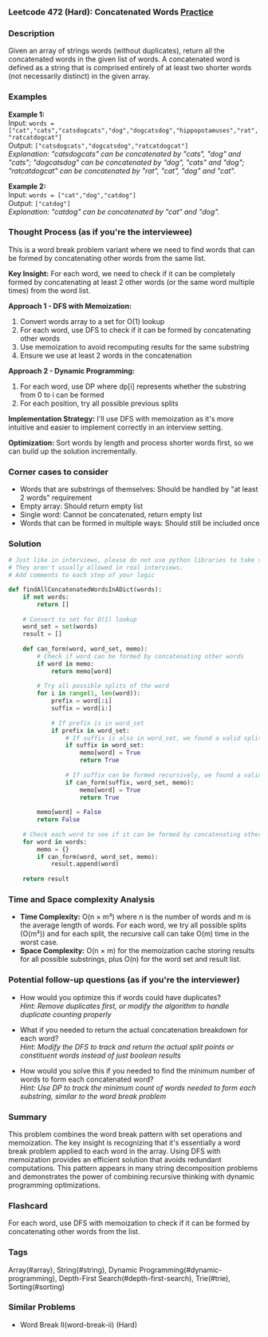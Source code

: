### Leetcode 472 (Hard): Concatenated Words [Practice](https://leetcode.com/problems/concatenated-words)

### Description  
Given an array of strings words (without duplicates), return all the concatenated words in the given list of words. A concatenated word is defined as a string that is comprised entirely of at least two shorter words (not necessarily distinct) in the given array.

### Examples  

**Example 1:**  
Input: `words = ["cat","cats","catsdogcats","dog","dogcatsdog","hippopotamuses","rat","ratcatdogcat"]`  
Output: `["catsdogcats","dogcatsdog","ratcatdogcat"]`  
*Explanation: "catsdogcats" can be concatenated by "cats", "dog" and "cats"; "dogcatsdog" can be concatenated by "dog", "cats" and "dog"; "ratcatdogcat" can be concatenated by "rat", "cat", "dog" and "cat".*

**Example 2:**  
Input: `words = ["cat","dog","catdog"]`  
Output: `["catdog"]`  
*Explanation: "catdog" can be concatenated by "cat" and "dog".*


### Thought Process (as if you're the interviewee)  
This is a word break problem variant where we need to find words that can be formed by concatenating other words from the same list.

**Key Insight:**
For each word, we need to check if it can be completely formed by concatenating at least 2 other words (or the same word multiple times) from the word list.

**Approach 1 - DFS with Memoization:**
1. Convert words array to a set for O(1) lookup
2. For each word, use DFS to check if it can be formed by concatenating other words
3. Use memoization to avoid recomputing results for the same substring
4. Ensure we use at least 2 words in the concatenation

**Approach 2 - Dynamic Programming:**
1. For each word, use DP where dp[i] represents whether the substring from 0 to i can be formed
2. For each position, try all possible previous splits

**Implementation Strategy:**
I'll use DFS with memoization as it's more intuitive and easier to implement correctly in an interview setting.

**Optimization:**
Sort words by length and process shorter words first, so we can build up the solution incrementally.


### Corner cases to consider  
- Words that are substrings of themselves: Should be handled by "at least 2 words" requirement  
- Empty array: Should return empty list  
- Single word: Cannot be concatenated, return empty list  
- Words that can be formed in multiple ways: Should still be included once  


### Solution

```python
# Just like in interviews, please do not use python libraries to take shortcuts.
# They aren't usually allowed in real interviews.
# Add comments to each step of your logic

def findAllConcatenatedWordsInADict(words):
    if not words:
        return []
    
    # Convert to set for O(1) lookup
    word_set = set(words)
    result = []
    
    def can_form(word, word_set, memo):
        # Check if word can be formed by concatenating other words
        if word in memo:
            return memo[word]
        
        # Try all possible splits of the word
        for i in range(1, len(word)):
            prefix = word[:i]
            suffix = word[i:]
            
            # If prefix is in word_set
            if prefix in word_set:
                # If suffix is also in word_set, we found a valid split
                if suffix in word_set:
                    memo[word] = True
                    return True
                
                # If suffix can be formed recursively, we found a valid split
                if can_form(suffix, word_set, memo):
                    memo[word] = True
                    return True
        
        memo[word] = False
        return False
    
    # Check each word to see if it can be formed by concatenating others
    for word in words:
        memo = {}
        if can_form(word, word_set, memo):
            result.append(word)
    
    return result

```

### Time and Space complexity Analysis  

- **Time Complexity:** O(n × m³) where n is the number of words and m is the average length of words. For each word, we try all possible splits (O(m²)) and for each split, the recursive call can take O(m) time in the worst case.
- **Space Complexity:** O(n × m) for the memoization cache storing results for all possible substrings, plus O(n) for the word set and result list.


### Potential follow-up questions (as if you're the interviewer)  

- How would you optimize this if words could have duplicates?  
  *Hint: Remove duplicates first, or modify the algorithm to handle duplicate counting properly*

- What if you needed to return the actual concatenation breakdown for each word?  
  *Hint: Modify the DFS to track and return the actual split points or constituent words instead of just boolean results*

- How would you solve this if you needed to find the minimum number of words to form each concatenated word?  
  *Hint: Use DP to track the minimum count of words needed to form each substring, similar to the word break problem*

### Summary
This problem combines the word break pattern with set operations and memoization. The key insight is recognizing that it's essentially a word break problem applied to each word in the array. Using DFS with memoization provides an efficient solution that avoids redundant computations. This pattern appears in many string decomposition problems and demonstrates the power of combining recursive thinking with dynamic programming optimizations.


### Flashcard
For each word, use DFS with memoization to check if it can be formed by concatenating other words from the list.

### Tags
Array(#array), String(#string), Dynamic Programming(#dynamic-programming), Depth-First Search(#depth-first-search), Trie(#trie), Sorting(#sorting)

### Similar Problems
- Word Break II(word-break-ii) (Hard)